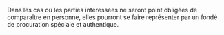   
 Dans les cas où les parties intéressées ne seront point obligées de comparaître en personne, elles pourront se faire représenter par un fondé de procuration spéciale et authentique.  

  
